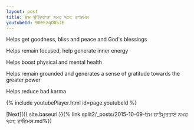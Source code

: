 ```yaml
---
layout: post
title: ਓਮ ਉਪੇਂਦਰਾਯਾ ਨਮਹ ੧੦੮ ਟਾਇਮਸ
youtubeId: 90eEzgO85JE
---
```

 
 
Helps get goodness, bliss and peace and God's blessings
 
Helps remain focused, help generate inner energy 
 
Helps boost physical and mental health 
 
Helps remain grounded and generates a sense of gratitude towards the greater power 
 
Helps reduce bad karma
 
 
 
 


{% include youtubePlayer.html id=page.youtubeId %}
 
[Next]({{ site.baseurl }}{% link  split2/_posts/2015-10-09-ਓਮ ਸ਼ਾਤੈਮੂਰਤਾਏ ਨਮਹ ੧੦੮ ਟਾਇਮਸ.md%})
 
